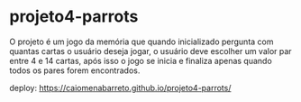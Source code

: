 # projeto4-parrots
O projeto é um jogo da memória que quando inicializado pergunta com quantas cartas o usuário deseja jogar,
o usuário deve escolher um valor par entre 4 e 14 cartas, após isso o jogo se inicia e 
finaliza apenas quando todos os pares forem encontrados.

deploy: https://caiomenabarreto.github.io/projeto4-parrots/
